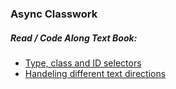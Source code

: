 ### Async Classwork
##### Read / Code Along Text Book:
* [Type, class and ID selectors](https://developer.mozilla.org/en-US/docs/Learn/CSS/Building_blocks/Selectors/Type_Class_and_ID_Selectors)
* [Handeling different text directions](https://developer.mozilla.org/en-US/docs/Learn/CSS/Building_blocks/Handling_different_text_directions)
